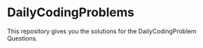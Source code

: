 # DailyCodingProblems
This repository gives you the solutions for the DailyCodingProblem Questions.
